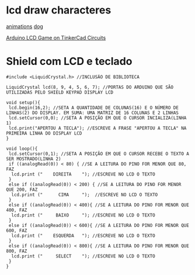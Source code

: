 # lcd draw characteres

[animations](https://create.arduino.cc/projecthub/tusindfryd/create-custom-animations-on-16x2-lcd-displays-025fb6)
[dog](https://create.arduino.cc/projecthub/milespeterson101/an-lcd-dog-friend-updated-b0bdee)

[Arduino LCD Game on TinkerCad Circuits](https://www.instructables.com/LCD-Screen-Game-on-TinkerCad-Circuits/)

# Shield com LCD e teclado
```
#include <LiquidCrystal.h> //INCLUSÃO DE BIBLIOTECA
  
LiquidCrystal lcd(8, 9, 4, 5, 6, 7); //PORTAS DO ARDUINO QUE SÃO UTILIZADAS PELO SHIELD KEYPAD DISPLAY LCD
  
void setup(){  
 lcd.begin(16,2); //SETA A QUANTIDADE DE COLUNAS(16) E O NÚMERO DE LINHAS(2) DO DISPLAY. EM SUMA: UMA MATRIZ DE 16 COLUNAS E 2 LINHAS
 lcd.setCursor(0,0); //SETA A POSIÇÃO EM QUE O CURSOR INCIALIZA(LINHA 1) 
 lcd.print("APERTOU A TECLA"); //ESCREVE A FRASE "APERTOU A TECLA" NA PRIMEIRA LINHA DO DISPLAY LCD  
}  
  
void loop(){  
 lcd.setCursor(0,1); //SETA A POSIÇÃO EM QUE O CURSOR RECEBE O TEXTO A SER MOSTRADO(LINHA 2)
 if ((analogRead(0)) < 80) { //SE A LEITURA DO PINO FOR MENOR QUE 80, FAZ 
  lcd.print ("    DIREITA    "); //ESCREVE NO LCD O TEXTO 
 }  
 else if ((analogRead(0)) < 200) { //SE A LEITURA DO PINO FOR MENOR QUE 200, FAZ
  lcd.print ("      CIMA     ");  //ESCREVE NO LCD O TEXTO
 }  
 else if ((analogRead(0)) < 400){ //SE A LEITURA DO PINO FOR MENOR QUE 400, FAZ  
  lcd.print ("     BAIXO     "); //ESCREVE NO LCD O TEXTO 
 }  
 else if ((analogRead(0)) < 600){ //SE A LEITURA DO PINO FOR MENOR QUE 600, FAZ  
  lcd.print ("    ESQUERDA   "); //ESCREVE NO LCD O TEXTO 
 }  
 else if ((analogRead(0)) < 800){ //SE A LEITURA DO PINO FOR MENOR QUE 800, FAZ 
  lcd.print ("     SELECT    "); //ESCREVE NO LCD O TEXTO 
 }  
}
```


